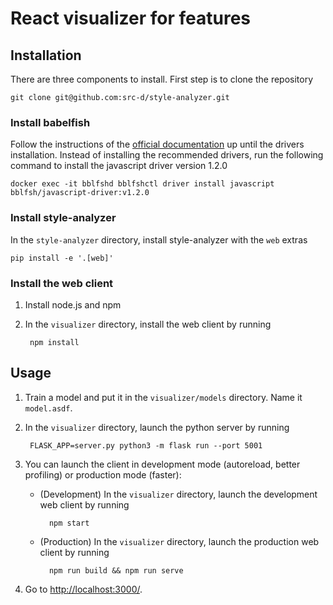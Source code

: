 # React visualizer for features

## Installation

There are three components to install. First step is to clone the repository

    git clone git@github.com:src-d/style-analyzer.git

### Install babelfish

Follow the instructions of the [official
documentation](https://doc.bblf.sh/using-babelfish/getting-started.html) up until the drivers
installation. Instead of installing the recommended drivers, run the following command to install
the javascript driver version 1.2.0

    docker exec -it bblfshd bblfshctl driver install javascript bblfsh/javascript-driver:v1.2.0

### Install style-analyzer

In the `style-analyzer` directory, install style-analyzer with the `web` extras

    pip install -e '.[web]'

### Install the web client

1. Install node.js and npm

2. In the `visualizer` directory, install the web client by running

        npm install

## Usage

1. Train a model and put it in the `visualizer/models` directory. Name it `model.asdf`.

2. In the `visualizer` directory, launch the python server by running

        FLASK_APP=server.py python3 -m flask run --port 5001

3. You can launch the client in development mode (autoreload, better profiling) or production mode (faster):

    - (Development) In the `visualizer` directory, launch the development web client by running

            npm start

    - (Production) In the `visualizer` directory, launch the production web client by running

            npm run build && npm run serve

3. Go to [http://localhost:3000/](http://localhost:3000/).
